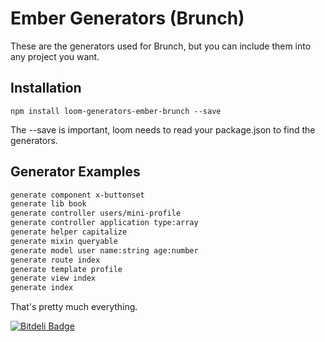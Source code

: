 Ember Generators (Brunch)
================================

These are the generators used for Brunch, but you can include
them into any project you want.

Installation
------------

`npm install loom-generators-ember-brunch --save`

The --save is important, loom needs to read your package.json to find
the generators.

Generator Examples
------------------

```sh
generate component x-buttonset
generate lib book
generate controller users/mini-profile
generate controller application type:array
generate helper capitalize
generate mixin queryable
generate model user name:string age:number
generate route index
generate template profile
generate view index
generate index
```

That's pretty much everything.

[![Bitdeli Badge](https://d2weczhvl823v0.cloudfront.net/cavneb/loom-generators-ember-brunch/trend.png)](https://bitdeli.com/free "Bitdeli Badge")

